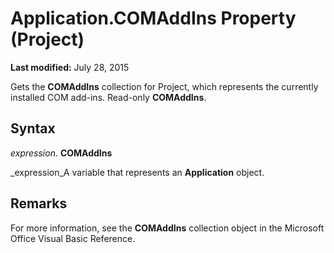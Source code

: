 
# Application.COMAddIns Property (Project)

 **Last modified:** July 28, 2015

Gets the  **COMAddIns** collection for Project, which represents the currently installed COM add-ins. Read-only **COMAddIns**. 

## Syntax

 _expression_. **COMAddIns**

 _expression_A variable that represents an  **Application** object.


## Remarks

For more information, see the  **COMAddIns** collection object in the Microsoft Office Visual Basic Reference.

